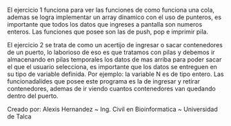 El ejercicio 1 funciona para ver las funciones de como funciona una cola, ademas se logra implementar un array dinamico con el uso de punteros, es importante que todos los datos que ingreses a pantalla son numeros enteros. Las funciones que posee son las de push, pop e imprimir pila.

El ejercicio 2 se trata de como un acertijo de ingresar o sacar contenedores de un puerto, lo laborioso de eso es que tratamos con pilas y debemos ir almacenando en pilas temporales los datos de mas arriba para poder sacar el que el usuario selecciona, es importante que los datos se entreguen en su tipo de variable definida. Por ejemplo: la variable N es de tipo entero. Las funcionadalides que posee este programa es la de ingresar y retirar contenedores, ademas de ir viendo cuantos contenedores van quedando dentro del puerto.


Creado por: Alexis Hernandez ~ Ing. Civil en Bioinformatica  ~ Universidad de Talca
